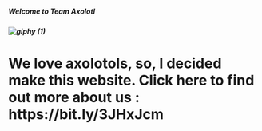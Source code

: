 <html>
<h5>Welcome to Team Axolotl<h5/>

![giphy (1)](https://user-images.githubusercontent.com/78974681/159978342-749de110-8c58-4261-b31f-93310b0faa14.gif) 
<h1>We love axolotols, so, I decided make this website. Click here to find out more about us : https://bit.ly/3JHxJcm <h1>
<html/
